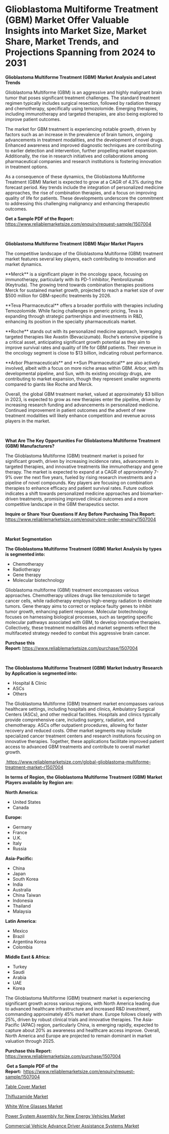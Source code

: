 <p><h1>Glioblastoma Multiforme Treatment (GBM) Market Offer Valuable Insights into Market Size, Market Share, Market Trends, and Projections Spanning from 2024 to 2031</h1></p><p><strong>Glioblastoma Multiforme Treatment (GBM) Market Analysis and Latest Trends</strong></p>
<p><p>Glioblastoma Multiforme (GBM) is an aggressive and highly malignant brain tumor that poses significant treatment challenges. The standard treatment regimen typically includes surgical resection, followed by radiation therapy and chemotherapy, specifically using temozolomide. Emerging therapies, including immunotherapy and targeted therapies, are also being explored to improve patient outcomes.</p><p>The market for GBM treatment is experiencing notable growth, driven by factors such as an increase in the prevalence of brain tumors, ongoing advancements in treatment modalities, and the development of novel drugs. Enhanced awareness and improved diagnostic techniques are contributing to earlier detection and intervention, further propelling market expansion. Additionally, the rise in research initiatives and collaborations among pharmaceutical companies and research institutions is fostering innovation in treatment options.</p><p>As a consequence of these dynamics, the Glioblastoma Multiforme Treatment (GBM) Market is expected to grow at a CAGR of 4.3% during the forecast period. Key trends include the integration of personalized medicine approaches, the rise of combination therapies, and a focus on improving quality of life for patients. These developments underscore the commitment to addressing this challenging malignancy and enhancing therapeutic outcomes.</p></p>
<p><strong>Get a Sample PDF of the Report:&nbsp;</strong> <a href="https://www.reliablemarketsize.com/enquiry/request-sample/1507004">https://www.reliablemarketsize.com/enquiry/request-sample/1507004</a></p>
<p>&nbsp;</p>
<p><strong>Glioblastoma Multiforme Treatment (GBM) Major Market Players</strong></p>
<p><p>The competitive landscape of the Glioblastoma Multiforme (GBM) treatment market features several key players, each contributing to innovation and market dynamics.</p><p>**Merck** is a significant player in the oncology space, focusing on immunotherapy, particularly with its PD-1 inhibitor, Pembrolizumab (Keytruda). The growing trend towards combination therapies positions Merck for sustained market growth, projected to reach a market size of over $500 million for GBM-specific treatments by 2026.</p><p>**Teva Pharmaceutical** offers a broader portfolio with therapies including Temozolomide. While facing challenges in generic pricing, Teva is expanding through strategic partnerships and investments in R&D, enhancing its position in the specialty pharmaceuticals market.</p><p>**Roche** stands out with its personalized medicine approach, leveraging targeted therapies like Avastin (Bevacizumab). Roche’s extensive pipeline is a critical asset, anticipating significant growth potential as they aim to improve survival rates and quality of life for GBM patients. Their revenue in the oncology segment is close to $13 billion, indicating robust performance.</p><p>**Arbor Pharmaceuticals** and **Sun Pharmaceutical** are also actively involved, albeit with a focus on more niche areas within GBM. Arbor, with its developmental pipeline, and Sun, with its existing oncology drugs, are contributing to market expansion, though they represent smaller segments compared to giants like Roche and Merck.</p><p>Overall, the global GBM treatment market, valued at approximately $3 billion in 2023, is expected to grow as new therapies enter the pipeline, driven by increasing research funding and advancements in personalized medicine. Continued improvement in patient outcomes and the advent of new treatment modalities will likely enhance competition and revenue across players in the market.</p></p>
<p>&nbsp;</p>
<p><strong>What Are The Key Opportunities For Glioblastoma Multiforme Treatment (GBM) Manufacturers?</strong></p>
<p><p>The Glioblastoma Multiforme (GBM) treatment market is poised for significant growth, driven by increasing incidence rates, advancements in targeted therapies, and innovative treatments like immunotherapy and gene therapy. The market is expected to expand at a CAGR of approximately 7-9% over the next five years, fueled by rising research investments and a pipeline of novel compounds. Key players are focusing on combination therapies to enhance efficacy and patient survival rates. Future outlook indicates a shift towards personalized medicine approaches and biomarker-driven treatments, promising improved clinical outcomes and a more competitive landscape in the GBM therapeutics sector.</p></p>
<p><strong>Inquire or Share Your Questions If Any Before Purchasing This Report:</strong> <a href="https://www.reliablemarketsize.com/enquiry/pre-order-enquiry/1507004">https://www.reliablemarketsize.com/enquiry/pre-order-enquiry/1507004</a></p>
<p>&nbsp;</p>
<p><strong>Market Segmentation</strong></p>
<p><strong>The Glioblastoma Multiforme Treatment (GBM) Market Analysis by types is segmented into:</strong></p>
<p><ul><li>Chemotherapy</li><li>Radiotherapy</li><li>Gene therapy</li><li>Molecular biotechnology</li></ul></p>
<p><p>Glioblastoma multiforme (GBM) treatment encompasses various approaches. Chemotherapy utilizes drugs like temozolomide to target cancer cells, while radiotherapy employs high-energy radiation to eliminate tumors. Gene therapy aims to correct or replace faulty genes to inhibit tumor growth, enhancing patient response. Molecular biotechnology focuses on harnessing biological processes, such as targeting specific molecular pathways associated with GBM, to develop innovative therapies. Collectively, these treatment modalities and market segments reflect the multifaceted strategy needed to combat this aggressive brain cancer.</p></p>
<p><strong>Purchase this Report:&nbsp;</strong><a href="https://www.reliablemarketsize.com/purchase/1507004">https://www.reliablemarketsize.com/purchase/1507004</a></p>
<p>&nbsp;</p>
<p><strong>The Glioblastoma Multiforme Treatment (GBM) Market Industry Research by Application is segmented into:</strong></p>
<p><ul><li>Hospital & Clinic</li><li>ASCs</li><li>Others</li></ul></p>
<p><p>The Glioblastoma Multiforme (GBM) treatment market encompasses various healthcare settings, including hospitals and clinics, Ambulatory Surgical Centers (ASCs), and other medical facilities. Hospitals and clinics typically provide comprehensive care, including surgery, radiation, and chemotherapy. ASCs offer outpatient procedures, allowing for faster recovery and reduced costs. Other market segments may include specialized cancer treatment centers and research institutions focusing on innovative therapies. Together, these applications facilitate improved patient access to advanced GBM treatments and contribute to overall market growth.</p></p>
<p><a href="https://www.reliablemarketsize.com/global-glioblastoma-multiforme-treatment-market-r1507004">&nbsp;https://www.reliablemarketsize.com/global-glioblastoma-multiforme-treatment-market-r1507004</a></p>
<p><strong>In terms of Region, the Glioblastoma Multiforme Treatment (GBM) Market Players available by Region are:</strong></p>
<p>
    <p> <strong> North America: </strong>
        <ul>
            <li>United States</li>
            <li>Canada</li>
        </ul>
        </p> 
    <p> <strong> Europe: </strong>
        <ul>
            <li>Germany</li>
            <li>France</li>
            <li>U.K.</li>
            <li>Italy</li>
            <li>Russia</li>
        </ul>
        </p> 
    <p> <strong> Asia-Pacific: </strong>
        <ul>
            <li>China</li>
            <li>Japan</li>
            <li>South Korea</li>
            <li>India</li>
            <li>Australia</li>
            <li>China Taiwan</li>
            <li>Indonesia</li>
            <li>Thailand</li>
            <li>Malaysia</li>
        </ul>
        </p> 
    <p> <strong> Latin America: </strong>
        <ul>
            <li>Mexico</li>
            <li>Brazil</li>
            <li>Argentina Korea</li>
            <li>Colombia</li>
        </ul>
        </p> 
    <p> <strong> Middle East & Africa: </strong>
        <ul>
            <li>Turkey</li>
            <li>Saudi</li>
            <li>Arabia</li>
            <li>UAE</li>
            <li>Korea</li>
        </ul>
    </p>
    </p>
<p><p>The Glioblastoma Multiforme (GBM) treatment market is experiencing significant growth across various regions, with North America leading due to advanced healthcare infrastructure and increased R&D investment, commanding approximately 45% market share. Europe follows closely with 25%, driven by robust clinical trials and innovative therapies. The Asia-Pacific (APAC) region, particularly China, is emerging rapidly, expected to capture about 20% as awareness and healthcare access improve. Overall, North America and Europe are projected to remain dominant in market valuation through 2025.</p></p>
<p><strong>Purchase this Report: </strong><a href="https://www.reliablemarketsize.com/purchase/1507004">https://www.reliablemarketsize.com/purchase/1507004</a></p>
<p>&nbsp;<strong>Get a Sample PDF of the Report:&nbsp;&nbsp;</strong><a href="https://www.reliablemarketsize.com/enquiry/request-sample/1507004">https://www.reliablemarketsize.com/enquiry/request-sample/1507004</a></p>
<p><strong></strong></p>
<p><p><a href="https://issuu.com/reportprime-2/docs/table-cover-market-size-2030.pptx_15489bc1537b97">Table Cover Market</a></p><p><a href="https://www.linkedin.com/pulse/global-thifluzamide-market-trends-forecasts-strategic-analysis-sqogf?trackingId=OwX4h83UTxi%2F%2BWne3Ka6MQ%3D%3D">Thifluzamide Market</a></p><p><a href="https://issuu.com/reportprime-2/docs/white-wine-glasses-market-size-2030_03fb347404d44d">White Wine Glasses Market</a></p><p><a href="https://medium.com/@aleksbrahimi20222022/navigating-the-power-system-assembly-for-new-energy-vehicles-market-expert-analysis-and-market-77154a704756?postPublishedType=repub">Power System Assembly for New Energy Vehicles Market</a></p><p><a href="https://medium.com/@aleksbrahimi20222022/commercial-vehicle-advance-driver-assistance-systems-market-size-growth-and-industry-analysis-by-11f3d4c3b67f?postPublishedType=repub">Commercial Vehicle Advance Driver Assistance Systems Market</a></p></p>